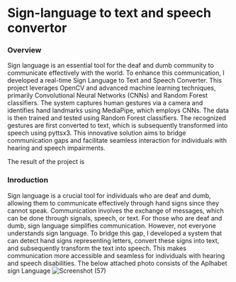 # Sign-language to text and speech convertor
### Overview
Sign language is an essential tool for the deaf and dumb community to communicate effectively with the world. To enhance this communication, I developed a real-time Sign Language to Text and Speech Converter. This project leverages OpenCV and advanced machine learning techniques, primarily Convolutional Neural Networks (CNNs) and Random Forest classifiers. The system captures human gestures via a camera and identifies hand landmarks using MediaPipe, which employs CNNs. The data is then trained and tested using Random Forest classifiers. The recognized gestures are first converted to text, which is subsequently transformed into speech using pyttsx3. This innovative solution aims to bridge communication gaps and facilitate seamless interaction for individuals with hearing and speech impairments.

The result of the project is 

### Inroduction
Sign language is a crucial tool for individuals who are deaf and dumb, allowing them to communicate effectively through hand signs since they cannot speak. Communication involves the exchange of messages, which can be done through signals, speech, or text. For those who are deaf and dumb, sign language simplifies communication. However, not everyone understands sign language. To bridge this gap, I developed a system that can detect hand signs representing letters, convert these signs into text, and subsequently transform the text into speech. This makes communication more accessible and seamless for individuals with hearing and speech disabilities.
The below attached photo consists of the Aplhabet sign Language
![Screenshot (57)](https://github.com/user-attachments/assets/a04267ea-f89b-4219-9f41-bb3d873eb4b9)
